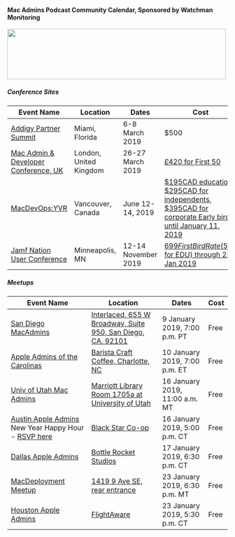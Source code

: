 #### Mac Admins Podcast Community Calendar, Sponsored by Watchman Monitoring

[<img src="https://podcast.macadmins.org/wp-content/uploads/2017/06/Watchman-Monitoring-logo-blue.png" alt="" width="500" height="115" />](https://www.watchmanmonitoring.com)

##### Conference Sites

| Event Name | Location | Dates | Cost |
|------------|----------|-------|------|
| [Addigy Partner Summit](https://www.addigy.com/summit) | Miami, Florida | 6-8 March 2019 | $500 |
| [Mac Admin & Developer Conference, UK](https://macad.uk) | London, United Kingdom | 26-27 March 2019 | [£420 for First 50](https://macad.us13.list-manage.com/track/click?u=664a2be73e2feba9f4c1a95ee&id=011d83e939&e=a5a8c75bf1) | 
| [MacDevOps:YVR](https://mdoyvr.com) | Vancouver, Canada | June 12-14, 2019 | [$195CAD education, $295CAD for independents, $395CAD for corporate Early bird until January 11, 2019](https://mdoyvr.com/buy-tickets/) |
| [Jamf Nation User Conference](https://www.jamf.com/events/jamf-nation-user-conference/2019/) | Minneapolis, MN | 12-14 November 2019 | [$699 First Bird Rate ($599 for EDU) through 23 Jan 2019](https://www.cvent.com/events/jamf-nation-user-conference-2019/registration-7d9e9c5d913c4c38b847a10de4a84e25.aspx?r=6d9625bb-9bd9-457e-b2d2-0f8dc474dc42&refid=001&fqp=true) |

##### Meetups

| Event Name | Location | Dates | Cost |
|------------|----------|-------|------|
| [San Diego MacAdmins](https://www.jamf.com/jamf-nation/events/user-groups/250/san-diego-macadmins) | [Interlaced, 655 W Broadway, Suite 950, San Diego, CA. 92101](https://www.google.com/maps/place/Interlaced+-+San+Diego/@32.7151775,-117.170848,17z/data=!3m1!4b1!4m5!3m4!1s0x80dc0ecdef89d6cf:0x48b5c2b531ca2189!8m2!3d32.715173!4d-117.168654) | 9 January 2019, 7:00 p.m. PT | Free |
| [Apple Admins of the Carolinas](http://meetu.ps/c/4b4KS/Gr321/f) | [Barista Craft Coffee, Charlotte, NC](https://www.baristacraftcoffee.com) | 10 January 2019, 7:00 p.m. ET | Free |
| [Univ of Utah Mac Admins](https://apple.lib.utah.edu) | [Marriott Library Room 1705a at University of Utah](https://apple.lib.utah.edu/mac-managers-meeting-directions/) | 16 January 2019, 11:00 a.m. MT | Free |
| [Austin Apple Admins](https://austinappleadmins.org) New Year Happy Hour - [RSVP here](https://www.eventbrite.com/e/new-year-happy-hour-at-black-star-co-op-tickets-53815960988) | [Black Star Co-op](https://blackstar.coop/) | 16 January 2019, 5:00 p.m. CT | Free |
| [Dallas Apple Admins](https://dallasappleadmins.org/) | [Bottle Rocket Studios](https://goo.gl/maps/F956UvYNby22) | 17 January 2019, 6:30 p.m. CT | Free |
| [MacDeployment Meetup](http://macdeployment.ca) | [1419 9 Ave SE, rear entrance](https://maps.apple.com/?address=1419%209%20Ave%20SE,%20Calgary%20AB%20T2G%200T4,%20Canada) | 23 January 2019, 6:30 p.m. MT | Free |
| [Houston Apple Admins](https://houstonappleadmins.org/January2019-Meetup/) | [FlightAware](https://goo.gl/maps/XQ3wqBddPUP2) | 23 January 2019, 5:30 p.m. CT | Free |
